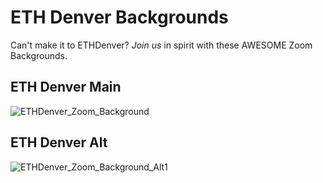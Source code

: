 # ETH Denver Backgrounds
Can't make it to ETHDenver? *Join us* in spirit with these AWESOME Zoom Backgrounds.

## ETH Denver Main
![ETHDenver_Zoom_Background](https://user-images.githubusercontent.com/67317923/151793387-76a199f5-bda4-4e16-b2ff-f599ddcec2b5.jpg)

## ETH Denver Alt
![ETHDenver_Zoom_Background_Alt1](https://user-images.githubusercontent.com/67317923/151793394-77a1e56d-2773-4f25-aee4-58ffc76a213d.jpg)
